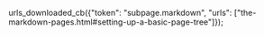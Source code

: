 urls_downloaded_cb({"token": "subpage.markdown", "urls": ["the-markdown-pages.html#setting-up-a-basic-page-tree"]});